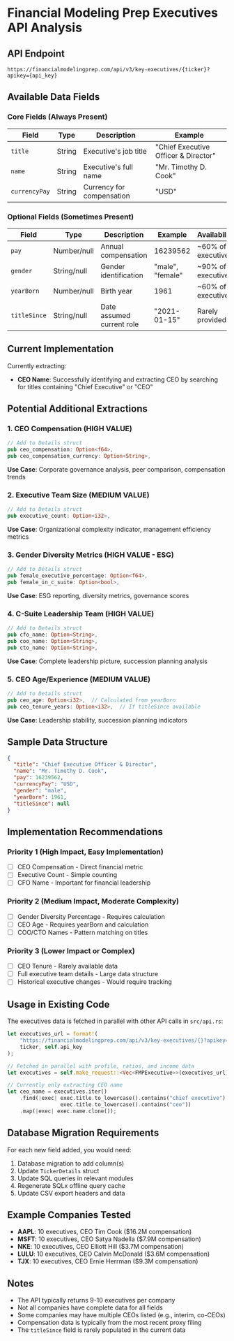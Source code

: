 # Financial Modeling Prep Executives API Analysis

## API Endpoint
```
https://financialmodelingprep.com/api/v3/key-executives/{ticker}?apikey={api_key}
```

## Available Data Fields

### Core Fields (Always Present)
| Field | Type | Description | Example |
|-------|------|-------------|---------|
| `title` | String | Executive's job title | "Chief Executive Officer & Director" |
| `name` | String | Executive's full name | "Mr. Timothy D. Cook" |
| `currencyPay` | String | Currency for compensation | "USD" |

### Optional Fields (Sometimes Present)
| Field | Type | Description | Example | Availability |
|-------|------|-------------|---------|--------------|
| `pay` | Number/null | Annual compensation | 16239562 | ~60% of executives |
| `gender` | String/null | Gender identification | "male", "female" | ~90% of executives |
| `yearBorn` | Number/null | Birth year | 1961 | ~60% of executives |
| `titleSince` | String/null | Date assumed current role | "2021-01-15" | Rarely provided |

## Current Implementation

Currently extracting:
- **CEO Name**: Successfully identifying and extracting CEO by searching for titles containing "Chief Executive" or "CEO"

## Potential Additional Extractions

### 1. CEO Compensation (HIGH VALUE)
```rust
// Add to Details struct
pub ceo_compensation: Option<f64>,
pub ceo_compensation_currency: Option<String>,
```
**Use Case**: Corporate governance analysis, peer comparison, compensation trends

### 2. Executive Team Size (MEDIUM VALUE)
```rust
// Add to Details struct
pub executive_count: Option<i32>,
```
**Use Case**: Organizational complexity indicator, management efficiency metrics

### 3. Gender Diversity Metrics (HIGH VALUE - ESG)
```rust
// Add to Details struct
pub female_executive_percentage: Option<f64>,
pub female_in_c_suite: Option<bool>,
```
**Use Case**: ESG reporting, diversity metrics, governance scores

### 4. C-Suite Leadership Team (HIGH VALUE)
```rust
// Add to Details struct
pub cfo_name: Option<String>,
pub coo_name: Option<String>,
pub cto_name: Option<String>,
```
**Use Case**: Complete leadership picture, succession planning analysis

### 5. CEO Age/Experience (MEDIUM VALUE)
```rust
// Add to Details struct
pub ceo_age: Option<i32>,  // Calculated from yearBorn
pub ceo_tenure_years: Option<i32>,  // If titleSince available
```
**Use Case**: Leadership stability, succession planning indicators

## Sample Data Structure

```json
{
  "title": "Chief Executive Officer & Director",
  "name": "Mr. Timothy D. Cook",
  "pay": 16239562,
  "currencyPay": "USD",
  "gender": "male",
  "yearBorn": 1961,
  "titleSince": null
}
```

## Implementation Recommendations

### Priority 1 (High Impact, Easy Implementation)
- [ ] CEO Compensation - Direct financial metric
- [ ] Executive Count - Simple counting
- [ ] CFO Name - Important for financial leadership

### Priority 2 (Medium Impact, Moderate Complexity)
- [ ] Gender Diversity Percentage - Requires calculation
- [ ] CEO Age - Requires yearBorn and calculation
- [ ] COO/CTO Names - Pattern matching on titles

### Priority 3 (Lower Impact or Complex)
- [ ] CEO Tenure - Rarely available data
- [ ] Full executive team details - Large data structure
- [ ] Historical executive changes - Would require tracking

## Usage in Existing Code

The executives data is fetched in parallel with other API calls in `src/api.rs`:

```rust
let executives_url = format!(
    "https://financialmodelingprep.com/api/v3/key-executives/{}?apikey={}",
    ticker, self.api_key
);

// Fetched in parallel with profile, ratios, and income data
let executives = self.make_request::<Vec<FMPExecutive>>(executives_url)?;

// Currently only extracting CEO name
let ceo_name = executives.iter()
    .find(|exec| exec.title.to_lowercase().contains("chief executive") || 
                 exec.title.to_lowercase().contains("ceo"))
    .map(|exec| exec.name.clone());
```

## Database Migration Requirements

For each new field added, you would need:
1. Database migration to add column(s)
2. Update `TickerDetails` struct
3. Update SQL queries in relevant modules
4. Regenerate SQLx offline query cache
5. Update CSV export headers and data

## Example Companies Tested

- **AAPL**: 10 executives, CEO Tim Cook ($16.2M compensation)
- **MSFT**: 10 executives, CEO Satya Nadella ($7.9M compensation)
- **NKE**: 10 executives, CEO Elliott Hill ($3.7M compensation)
- **LULU**: 10 executives, CEO Calvin McDonald ($3.6M compensation)
- **TJX**: 10 executives, CEO Ernie Herrman ($9.3M compensation)

## Notes

- The API typically returns 9-10 executives per company
- Not all companies have complete data for all fields
- Some companies may have multiple CEOs listed (e.g., interim, co-CEOs)
- Compensation data is typically from the most recent proxy filing
- The `titleSince` field is rarely populated in the current data